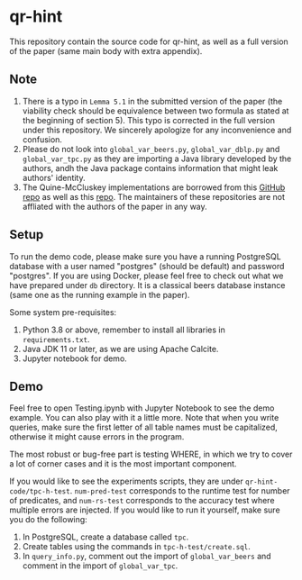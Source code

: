 # qr-hint

This repository contain the source code for qr-hint, as well as a full version of the paper (same main body with extra appendix).

## Note
1. There is a typo in `Lemma 5.1` in the submitted version of the paper (the viability check should be equivalence between two formula as stated at the beginning of section 5). This typo is corrected in the full version under this repository. We sincerely apologize for any inconvenience and confusion.
2. Please do not look into `global_var_beers.py`, `global_var_dblp.py` and `global_var_tpc.py` as they are importing a Java library developed by the authors, andh the Java package contains information that might leak authors' identity.
3. The Quine-McCluskey implementations are borrowed from this [GitHub repo](https://github.com/Kumbong/QuineMcCluskey) as well as this [repo](https://github.com/prekageo/optistate/tree/master). The maintainers of these repositories are not affliated with the authors of the paper in any way.

## Setup
To run the demo code, please make sure you have a running PostgreSQL database with a user named "postgres" (should be default) and password "postgres". If you are using Docker, please feel free to check out what we have prepared under `db` directory. It is a classical beers database instance (same one as the running example in the paper).

Some system pre-requisites:
1. Python 3.8 or above, remember to install all libraries in `requirements.txt`.
2. Java JDK 11 or later, as we are using Apache Calcite.
3. Jupyter notebook for demo.

## Demo
Feel free to open Testing.ipynb with Jupyter Notebook to see the demo example. You can also play with it a little more. Note that when you write queries, make sure the first letter of all table names must be capitalized, otherwise it might cause errors in the program.

The most robust or bug-free part is testing WHERE, in which we try to cover a lot of corner cases and it is the most important component. 

If you would like to see the experiments scripts, they are under `qr-hint-code/tpc-h-test`. `num-pred-test` corresponds to the runtime test for number of predicates, and `num-rs-test` corresponds to the accuracy test where multiple errors are injected. If you would like to run it yourself, make sure you do the following:
1. In PostgreSQL, create a database called `tpc`.
2. Create tables using the commands in `tpc-h-test/create.sql`.
3. In `query_info.py`, comment out the import of `global_var_beers` and comment in the import of `global_var_tpc`.







